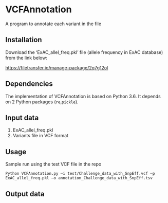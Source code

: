 # VCFAnnotation
A program to annotate each variant in the file 


## Installation
Download the ‘ExAC_allel_freq.pkl’ file (allele frequency in ExAC database) from the link below: 

https://filetransfer.io/manage-package/2q7g12ol

## Dependencies
The implementation of VCFAnnotation is based on Python 3.6. It depends on 2 Python packages (`re`,`pickle`).


## Input data
1. ExAC_allel_freq.pkl
2. Variants file in VCF format


## Usage
Sample run using the test VCF file in the repo
```
Python VCFAnnotation.py –i test/Challenge_data_with_SnpEff.vcf –p ExAC_allel_freq.pkl –o annotation_Challenge_data_with_SnpEff.tsv
```

## Output data


